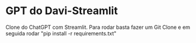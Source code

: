 # GPT do Davi-Streamlit
 Clone do ChatGPT com Streamlit.  Para rodar basta fazer um Git Clone e em seguida rodar "pip install -r requirements.txt"
